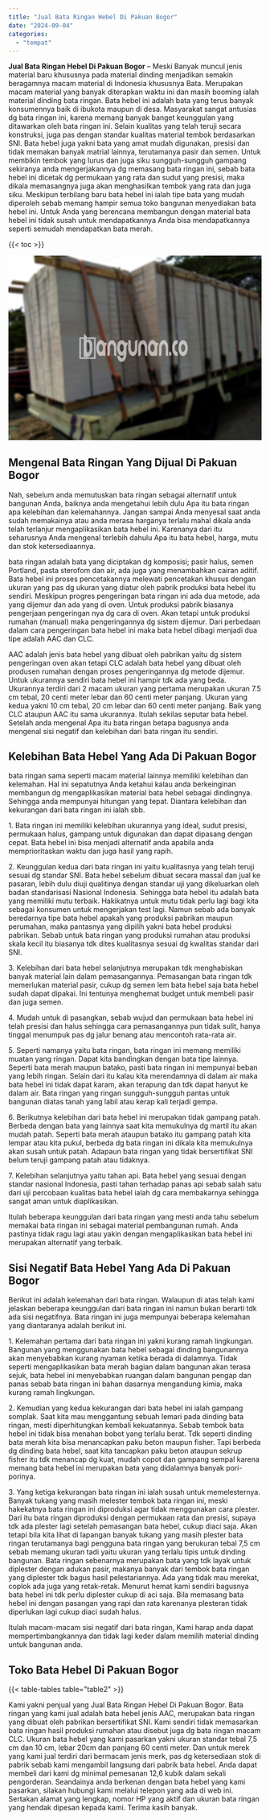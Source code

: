 ```yaml
---
title: "Jual Bata Ringan Hebel Di Pakuan Bogor"
date: "2024-09-04"
categories: 
  - "tempat"
---
```


**Jual Bata Ringan Hebel Di Pakuan Bogor** – Meski Banyak muncul jenis material baru khususnya pada material dinding menjadikan semakin beragamnya macam material di Indonesia khususnya Bata. Merupakan macam material yang banyak diterapkan waktu ini dan masih booming ialah material dinding bata ringan. Bata hebel ini adalah bata yang terus banyak konsumennya baik di ibukota maupun di desa. Masyarakat sangat antusias dg bata ringan ini, karena memang banyak banget keunggulan yang ditawarkan oleh bata ringan ini. Selain kualitas yang telah teruji secara konstruksi, juga pas dengan standar kualitas material tembok berdasarkan SNI. Bata hebel juga yakni bata yang amat mudah digunakan, presisi dan tidak memakan banyak matrial lainnya, terutamanya pasir dan semen. Untuk membikin tembok yang lurus dan juga siku sungguh-sungguh gampang sekiranya anda mengerjakannya dg memasang bata ringan ini, sebab bata hebel ini dicetak dg permukaan yang rata dan sudut yang presisi, maka dikala memasangnya juga akan menghasilkan tembok yang rata dan juga siku. Meskipun terbilang baru bata hebel ini ialah tipe bata yang mudah diperoleh sebab memang hampir semua toko bangunan menyediakan bata hebel ini. Untuk Anda yang berencana membangun dengan material bata hebel ini tidak susah untuk mendapatkannya Anda bisa mendapatkannya seperti semudah mendapatkan bata merah.

{{< toc >}}

![Jual Bata Ringan Hebel Di Pakuan Bogor](/images/jual-hebel-murah-16.png)

## Mengenal Bata Ringan Yang Dijual Di Pakuan Bogor

Nah, sebelum anda memutuskan bata ringan sebagai alternatif untuk bangunan Anda, baiknya anda mengetahui lebih dulu Apa itu bata ringan apa kelebihan dan kelemahannya. Jangan sampai Anda menyesal saat anda sudah memakainya atau anda merasa harganya terlalu mahal dikala anda telah terlanjur mengaplikasikan bata hebel ini. Karenanya dari itu seharusnya Anda mengenal terlebih dahulu Apa itu bata hebel, harga, mutu dan stok ketersediaannya.

bata ringan adalah bata yang diciptakan dg komposisi; pasir halus, semen Portland, pasta sterofom dan air, ada juga yang menambahkan cairan aditif. Bata hebel ini proses pencetakannya melewati pencetakan khusus dengan ukuran yang pas dg ukuran yang diatur oleh pabrik produksi bata hebel itu sendiri. Meskipun progres pengeringan bata ringan ini ada dua metode, ada yang dijemur dan ada yang di oven. Untuk produksi pabrik biasanya pengerjaan pengeringan nya dg cara di oven. Akan tetapi untuk produksi rumahan (manual) maka pengeringannya dg sistem dijemur. Dari perbedaan dalam cara pengeringan bata hebel ini maka bata hebel dibagi menjadi dua tipe adalah AAC dan CLC.

AAC adalah jenis bata hebel yang dibuat oleh pabrikan yaitu dg sistem pengeringan oven akan tetapi CLC adalah bata hebel yang dibuat oleh produsen rumahan dengan proses pengeringannya dg metode dijemur. Untuk ukurannya sendiri bata hebel ini hampir tdk ada yang beda. Ukurannya terdiri dari 2 macam ukuran yang pertama merupakan ukuran 7.5 cm tebal, 20 centi meter lebar dan 60 centi meter panjang. Ukuran yang kedua yakni 10 cm tebal, 20 cm lebar dan 60 centi meter panjang. Baik yang CLC ataupun AAC itu sama ukurannya. Itulah sekilas seputar bata hebel. Setelah anda mengenal Apa itu bata ringan betapa bagusnya anda mengenal sisi negatif dan kelebihan dari bata ringan itu sendiri.

## Kelebihan Bata Hebel Yang Ada Di Pakuan Bogor

bata ringan sama seperti macam material lainnya memiliki kelebihan dan kelemahan. Hal ini sepatutnya Anda ketahui kalau anda berkeinginan membangun dg mengaplikasikan material bata hebel sebagai dindingnya. Sehingga anda mempunyai hitungan yang tepat. Diantara kelebihan dan kekurangan dari bata ringan ini ialah sbb.

1\. Bata ringan ini memiliki kelebihan ukurannya yang ideal, sudut presisi, permukaan halus, gampang untuk digunakan dan dapat dipasang dengan cepat. Bata hebel ini bisa menjadi alternatif anda apabila anda memprioritaskan waktu dan juga hasil yang rapih.

2\. Keunggulan kedua dari bata ringan ini yaitu kualitasnya yang telah teruji sesuai dg standar SNI. Bata hebel sebelum dibuat secara massal dan jual ke pasaran, lebih dulu diuji qualitinya dengan standar uji yang dikeluarkan oleh badan standarisasi Nasional Indonesia. Sehingga bata hebel itu adalah bata yang memiliki mutu terbaik. Hakikatnya untuk mutu tidak perlu lagi bagi kita sebagai konsumen untuk mengerjakan test lagi. Namun sebab ada banyak beredarnya tipe bata hebel apakah yang produksi pabrikan maupun perumahan, maka pantasnya yang dipilih yakni bata hebel produksi pabrikan. Sebab untuk bata ringan yang produksi rumahan atau produksi skala kecil itu biasanya tdk dites kualitasnya sesuai dg kwalitas standar dari SNI.

3\. Kelebihan dari bata hebel selanjutnya merupakan tdk menghabiskan banyak material lain dalam pemasangannya. Pemasangan bata ringan tdk memerlukan material pasir, cukup dg semen lem bata hebel saja bata hebel sudah dapat dipakai. Ini tentunya menghemat budget untuk membeli pasir dan juga semen.

4\. Mudah untuk di pasangkan, sebab wujud dan permukaan bata hebel ini telah presisi dan halus sehingga cara pemasangannya pun tidak sulit, hanya tinggal menumpuk pas dg jalur benang atau mencontoh rata-rata air.

5\. Seperti namanya yaitu bata ringan, bata ringan ini memang memiliki muatan yang ringan. Dapat kita bandingkan dengan bata tipe lainnya. Seperti bata merah maupun batako, pasti bata ringan ini mempunyai beban yang lebih ringan. Selain dari itu kalau kita merendamnya di dalam air maka bata hebel ini tidak dapat karam, akan terapung dan tdk dapat hanyut ke dalam air. Bata ringan yang ringan sungguh-sungguh pantas untuk bangunan diatas tanah yang labil atau kerap kali terjadi gempa.

6\. Berikutnya kelebihan dari bata hebel ini merupakan tidak gampang patah. Berbeda dengan bata yang lainnya saat kita memukulnya dg martil itu akan mudah patah. Seperti bata merah ataupun batako itu gampang patah kita lempar atau kita pukul, berbeda dg bata ringan ini dikala kita memukulnya akan susah untuk patah. Adapaun bata ringan yang tidak bersertifikat SNI belum teruji gampang patah atau tidaknya.

7\. Kelebihan selanjutnya yaitu tahan api. Bata hebel yang sesuai dengan standar nasional Indonesia, pasti tahan terhadap panas api sebab salah satu dari uji percobaan kualitas bata hebel ialah dg cara membakarnya sehingga sangat aman untuk diaplikasikan.

Itulah beberapa keunggulan dari bata ringan yang mesti anda tahu sebelum memakai bata ringan ini sebagai material pembangunan rumah. Anda pastinya tidak ragu lagi atau yakin dengan mengaplikasikan bata hebel ini merupakan alternatif yang terbaik.

## Sisi Negatif Bata Hebel Yang Ada Di Pakuan Bogor

Berikut ini adalah kelemahan dari bata ringan. Walaupun di atas telah kami jelaskan beberapa keunggulan dari bata ringan ini namun bukan berarti tdk ada sisi negatifnya. Bata ringan ini juga mempunyai beberapa kelemahan yang diantaranya adalah berikut ini.

1\. Kelemahan pertama dari bata ringan ini yakni kurang ramah lingkungan. Bangunan yang menggunakan bata hebel sebagai dinding bangunannya akan menyebabkan kurang nyaman ketika berada di dalamnya. Tidak seperti mengaplikasikan bata merah bagian dalam bangunan akan terasa sejuk, bata hebel ini menyebabkan ruangan dalam bangunan pengap dan panas sebab bata ringan ini bahan dasarnya mengandung kimia, maka kurang ramah lingkungan.

2\. Kemudian yang kedua kekurangan dari bata hebel ini ialah gampang somplak. Saat kita mau menggantung sebuah lemari pada dinding bata ringan, mesti diperhitungkan kembali kekuatannya. Sebab tembok bata hebel ini tidak bisa menahan bobot yang terlalu berat. Tdk seperti dinding bata merah kita bisa menancapkan paku beton maupun fisher. Tapi berbeda dg dinding bata hebel, saat kita tancapkan paku beton ataupun sekrup fisher itu tdk menancap dg kuat, mudah copot dan gampang sempal karena memang bata hebel ini merupakan bata yang didalamnya banyak pori-porinya.

3\. Yang ketiga kekurangan bata ringan ini ialah susah untuk memelesternya. Banyak tukang yang masih melester tembok bata ringan ini, meski hakekatnya bata ringan ini diproduksi agar tidak menggunakan cara plester. Dari itu bata ringan diproduksi dengan permukaan rata dan presisi, supaya tdk ada plester lagi setelah pemasangan bata hebel, cukup diaci saja. Akan tetapi bila kita lihat di lapangan banyak tukang yang masih plester bata ringan terutamanya bagi pengguna bata ringan yang berukuran tebal 7,5 cm sebab memang ukuran tadi yaitu ukuran yang terlalu tipis untuk dinding bangunan. Bata ringan sebenarnya merupakan bata yang tdk layak untuk diplester dengan adukan pasir, makanya banyak dari tembok bata ringan yang diplester tdk bagus hasil pelestariannya. Ada yang tidak mau merekat, coplok ada juga yang retak-retak. Menurut hemat kami sendiri bagusnya bata hebel ini tdk perlu diplester cukup di aci saja. Bila memasang bata hebel ini dengan pasangan yang rapi dan rata karenanya plesteran tidak diperlukan lagi cukup diaci sudah halus.

Itulah macam-macam sisi negatif dari bata ringan, Kami harap anda dapat mempertimbangkannya dan tidak lagi keder dalam memilih material dinding untuk bangunan anda.

## Toko Bata Hebel Di Pakuan Bogor

{{< table-tables table="table2" >}}

Kami yakni penjual yang Jual Bata Ringan Hebel Di Pakuan Bogor. Bata ringan yang kami jual adalah bata hebel jenis AAC, merupakan bata ringan yang dibuat oleh pabrikan bersertifikat SNI. Kami sendiri tidak memasarkan bata ringan hasil produksi rumahan atau disebut juga dg bata ringan macam CLC. Ukuran bata hebel yang kami pasarkan yakni ukuran standar tebal 7,5 cm dan 10 cm, lebar 20cm dan panjang 60 centi meter. Dan untuk merek yang kami jual terdiri dari bermacam jenis merk, pas dg ketersediaan stok di pabrik sebab kami mengambil langsung dari pabrik bata hebel. Anda dapat membeli dari kami dg minimal pemesanan 12,6 kubik dalam sekali pengorderan. Seandainya anda berkenan dengan bata hebel yang kami pasarkan, silakan hubungi kami melalui telepon yang ada di web ini. Sertakan alamat yang lengkap, nomor HP yang aktif dan ukuran bata ringan yang hendak dipesan kepada kami. Terima kasih banyak.
